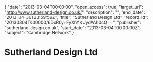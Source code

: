 {
  "date": "2013-03-04T00:00:00", 
  "open_access": true, 
  "target_url": "http://www.sutherland-design.co.uk/", 
  "description": "", 
  "end_date": "2013-04-30T23:59:59Z", 
  "title": "Sutherland Design Ltd", 
  "record_id": "20130304T000000/6DxR0y+FyXhYKUydVAh0cQ==", 
  "publisher": "sutherland-design.co.uk", 
  "start_date": "2013-03-04T00:00:00Z", 
  "subject": "Cambridge Network"
}

# Sutherland Design Ltd

